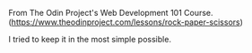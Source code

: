 From The Odin Project's Web Development 101 Course. (https://www.theodinproject.com/lessons/rock-paper-scissors)

I tried to keep it in the most simple possible.
